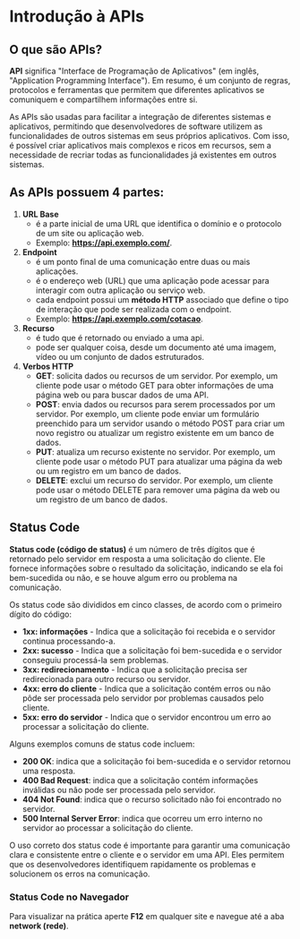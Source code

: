 # Introdução à APIs


## O que são APIs?


**API** significa "Interface de Programação de Aplicativos" (em inglês, "Application Programming Interface"). Em resumo, é um conjunto de regras, protocolos e ferramentas que permitem que diferentes aplicativos se comuniquem e compartilhem informações entre si.

As APIs são usadas para facilitar a integração de diferentes sistemas e aplicativos, permitindo que desenvolvedores de software utilizem as funcionalidades de outros sistemas em seus próprios aplicativos. Com isso, é possível criar aplicativos mais complexos e ricos em recursos, sem a necessidade de recriar todas as funcionalidades já existentes em outros sistemas.

## As APIs possuem 4 partes:

1. **URL Base**
    - é a parte inicial de uma URL que identifica o domínio e o protocolo de um site ou aplicação web.
    - Exemplo: **https://api.exemplo.com/**.
1. **Endpoint** 
    - é um ponto final de uma comunicação entre duas ou mais aplicações.
    - é o endereço web (URL) que uma aplicação pode acessar para interagir com outra aplicação ou serviço web.
    - cada endpoint possui um **método HTTP** associado que define o tipo de interação que pode ser realizada com o endpoint.
    - Exemplo: **https://api.exemplo.com/cotacao**.
1. **Recurso** 
    - é tudo que é retornado ou enviado a uma api.
    - pode ser qualquer coisa, desde um documento até uma imagem, vídeo ou um conjunto de dados estruturados.
1. **Verbos HTTP** 
    - **GET**: solicita dados ou recursos de um servidor. Por exemplo, um cliente pode usar o método GET para obter informações de uma página web ou para buscar dados de uma API.
    - **POST**: envia dados ou recursos para serem processados por um servidor. Por exemplo, um cliente pode enviar um formulário preenchido para um servidor usando o método POST para criar um novo registro ou atualizar um registro existente em um banco de dados.
    - **PUT**: atualiza um recurso existente no servidor. Por exemplo, um cliente pode usar o método PUT para atualizar uma página da web ou um registro em um banco de dados.
    - **DELETE**: exclui um recurso do servidor. Por exemplo, um cliente pode usar o método DELETE para remover uma página da web ou um registro de um banco de dados.


## Status Code

**Status code (código de status)** é um número de três dígitos que é retornado pelo servidor em resposta a uma solicitação do cliente. Ele fornece informações sobre o resultado da solicitação, indicando se ela foi bem-sucedida ou não, e se houve algum erro ou problema na comunicação.

Os status code são divididos em cinco classes, de acordo com o primeiro dígito do código:

- **1xx: informações** - Indica que a solicitação foi recebida e o servidor continua processando-a.
- **2xx: sucesso** - Indica que a solicitação foi bem-sucedida e o servidor conseguiu processá-la sem problemas.
- **3xx: redirecionamento** - Indica que a solicitação precisa ser redirecionada para outro recurso ou servidor.
- **4xx: erro do cliente** - Indica que a solicitação contém erros ou não pôde ser processada pelo servidor por problemas causados pelo cliente.
- **5xx: erro do servidor** - Indica que o servidor encontrou um erro ao processar a solicitação do cliente.

Alguns exemplos comuns de status code incluem:

- **200 OK**: indica que a solicitação foi bem-sucedida e o servidor retornou uma resposta.
- **400 Bad Request**: indica que a solicitação contém informações inválidas ou não pode ser processada pelo servidor.
- **404 Not Found**: indica que o recurso solicitado não foi encontrado no servidor.
- **500 Internal Server Error**: indica que ocorreu um erro interno no servidor ao processar a solicitação do cliente.

O uso correto dos status code é importante para garantir uma comunicação clara e consistente entre o cliente e o servidor em uma API. Eles permitem que os desenvolvedores identifiquem rapidamente os problemas e solucionem os erros na comunicação.


### Status Code no Navegador


Para visualizar na prática aperte **F12** em qualquer site e navegue até a aba **network (rede)**.